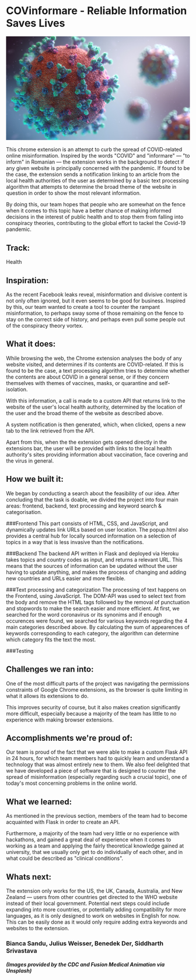 # COVinformare - Reliable Information Saves Lives

!["Image of a coronavirus"](imgs/readmeimage.jpg)

This chrome extension is an attempt to curb the spread of COVID-related online misinformation. Inspired by the words "COVID" and "informare" — "to inform" in Romanian — the extension works in the background to detect if any given website is principally concerned with the pandemic. If found to be the case, the extension sends a notification linking to an article from the local health authorities of the user as determined by a basic text processing algorithm that attempts to determine the broad theme of the website in question in order to show  the most relevant information.

By doing this, our team hopes that people who are somewhat on the fence when it comes to this topic have a better chance of making informed decisions in the interest of public health and to stop them from falling into conspiracy theories, contributing to the global effort to tackel the Covid-19 pandemic.

## Track: 
Health

## Inspiration:
As the recent Facebook leaks reveal, misinformation and divisive content is not only often ignored, but it even seems to be good for business.
Inspired by this, our team wanted to create a tool to counter the rampant misinformation, to perhaps sway some of those remaining on the fence to stay on the correct side of history, and perhaps even pull some people out of the conspiracy theory vortex.

## What it does:
While browsing the web, the Chrome extension analyses the body of any website visited, and determines if its contents are COVID-related. If this is found to be the case, a text processing algorithm tries to determine whether the contents are about COVID in a general sense, or if they concern themselves with themes of vaccines, masks, or quarantine and self-isolation.

With this information, a call is made to a custom API that returns link to the website of the user's local health authority, determined by the location of the user and the broad theme of the website as described above.

A system notification is then generated, which, when clicked, opens a new tab to the link retrieved from the API.

Apart from this, when the the extension gets opened directly in the extensions bar, the user will be provided with links to the local health authority's sites providing information about vaccination, face covering and the virus in general.

## How we built it:
We began by conducting a search about the feasibility of our idea. After concluding that the task is doable, we divided the project into four main areas: frontend, backend, text processing and keyword search & categorisation. 

###Frontend
This part consists of HTML, CSS, and JavaScript, and dynamically updates link URLs based on user location. The popup.html also provides a central hub for locally sourced information on a selection of topics in a way that is less invasive than the notifications.

###Backend
The backend API written in Flask and deployed via Heroku takes topics and country codes as input, and returns a relevant URL. This means that the sources of information can be updated without the user having to update anything, and makes the process of changing and adding new countries and URLs easier and more flexible.

###Text processing and categorization
The processing of text happens on the Frontend, using JavaScript. The DOM-API was used to select text from the body and remove the HTML tags followed by the removal of punctuation and stopwords to make the search easier and more efficient. At first, we searched for the word coronavirus or its synonims and if enough occurences were found, we searched for various keywords regarding the 4 main categories described above. By calculating the sum of appearences of keywords corresponding to each category, the algorithm can determine which category fits the text the most.

###Testing


## Challenges we ran into:
One of the most difficult parts of the project was navigating the permissions constraints of Google Chrome extensions, as the browser is quite limiting in what it allows its extensions to do.

This improves security of course, but it also makes creation significantly more difficult, especially because a majority of the team has little to no experience with making browser extensions.

## Accomplishments we're proud of:
Our team is proud of the fact that we were able to make a custom Flask API in 24 hours, for which team members had to quickly learn and understand a technology that was almost entirely new to them. We also feel delighted that we have developed a piece of software that is designed to counter the spread of misinformation (especially regarding such a crucial topic), one of today's most concerning problems in the online world.

## What we learned:
As mentioned in the previous section, members of the team had to become acquainted with Flask in order to create an API.

Furthermore, a majority of the team had very little or no experience with hackathons, and gained a great deal of experience when it comes to working as a team and applying the fairly theoretical knowledge gained at university, that we usually only get to do individually of each other, and in what could be described as "clinical conditions".

## Whats next:
The extension only works for the US, the UK, Canada, Australia, and New Zealand — users from other countries get directed to the WHO website instead of their local government. Potential next steps could include expanding into more countries, or potentially adding compatibility for more languages, as it is only designed to work on websites in English for now. This can be easily done as it would only require adding extra keywords and websites to the extension.

### Bianca Sandu, Julius Weisser, Benedek Der, Siddharth Srivastava
##### (Images provided by the CDC and Fusion Medical Animation via Unsplash)
